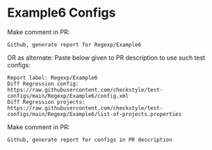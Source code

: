 # Example6 Configs
Make comment in PR:
```
Github, generate report for Regexp/Example6
```
OR as alternate:
Paste below given to PR description to use such test configs:
```
Report label: Regexp/Example6
Diff Regression config: https://raw.githubusercontent.com/checkstyle/test-configs/main/Regexp/Example6/config.xml
Diff Regression projects: https://raw.githubusercontent.com/checkstyle/test-configs/main/Regexp/Example6/list-of-projects.properties
```
Make comment in PR:
```
Github, generate report for configs in PR description
```
